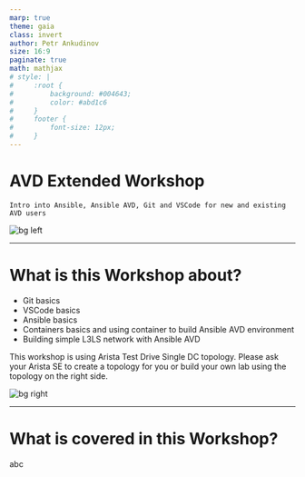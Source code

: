 ```yaml
---
marp: true
theme: gaia
class: invert
author: Petr Ankudinov
size: 16:9
paginate: true
math: mathjax
# style: |
#     :root {
#         background: #004643;
#         color: #abd1c6
#     }
#     footer {
#         font-size: 12px;
#     }
---
```


# AVD Extended Workshop

<!-- Do not add page number on this slide -->
<!--
_paginate: false
-->

```Intro into Ansible, Ansible AVD, Git and VSCode for new and existing AVD users```

![bg left](img/to-be-added.jpg)

---

# What is this Workshop about?

<!-- Add footer starting from this slide -->
<!--
footer: 'Arista Ansible AVD Extended Workshop'
-->

<style scoped>section {font-size: 14px;}</style>

- Git basics
- VSCode basics
- Ansible basics
- Containers basics and using container to build Ansible AVD environment
- Building simple L3LS network with Ansible AVD

This workshop is using Arista Test Drive Single DC topology. Please ask your Arista SE to create a topology for you or build your own lab using the topology on the right side.

![bg right](img/atd-topo.png)

---

# What is covered in this Workshop?

abc

